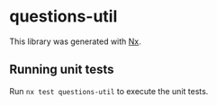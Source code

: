 # questions-util

This library was generated with [Nx](https://nx.dev).

## Running unit tests

Run `nx test questions-util` to execute the unit tests.
